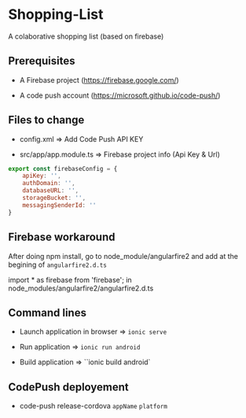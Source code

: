 # Shopping-List

A colaborative shopping list (based on firebase)

## Prerequisites

* A Firebase project (https://firebase.google.com/)

* A code push account (https://microsoft.github.io/code-push/)

## Files to change

* config.xml => Add Code Push API KEY 

* src/app/app.module.ts => Firebase project info (Api Key & Url)

``` javascript
export const firebaseConfig = {
    apiKey: '',
    authDomain: '',
    databaseURL: '',
    storageBucket: '',
    messagingSenderId: ''
} 
```

## Firebase workaround

After doing npm install, go to node_module/angularfire2 and add at the begining of `angularfire2.d.ts`

import * as firebase from 'firebase'; in node_modules/angularfire2/angularfire2.d.ts

## Command lines

* Launch application in browser => `ionic serve`

* Run application => `ionic run android`

* Build application => ``ionic build android`

## CodePush deployement

* code-push release-cordova `appName` `platform`
